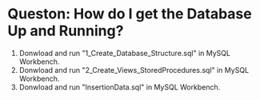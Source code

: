 # Queston: How do I get the Database Up and Running?
1) Donwload and run "1_Create_Database_Structure.sql" in MySQL Workbench. 
1) Donwload and run "2_Create_Views_StoredProcedures.sql" in MySQL Workbench. 
1) Donwload and run "InsertionData.sql" in MySQL Workbench. 
